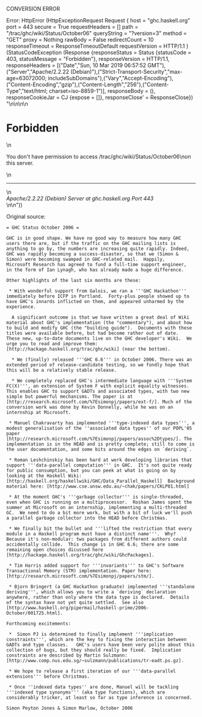 CONVERSION ERROR

Error: HttpError (HttpExceptionRequest Request {
  host                 = "ghc.haskell.org"
  port                 = 443
  secure               = True
  requestHeaders       = []
  path                 = "/trac/ghc/wiki/Status/October06"
  queryString          = "?version=3"
  method               = "GET"
  proxy                = Nothing
  rawBody              = False
  redirectCount        = 10
  responseTimeout      = ResponseTimeoutDefault
  requestVersion       = HTTP/1.1
}
 (StatusCodeException (Response {responseStatus = Status {statusCode = 403, statusMessage = "Forbidden"}, responseVersion = HTTP/1.1, responseHeaders = [("Date","Sun, 10 Mar 2019 06:57:52 GMT"),("Server","Apache/2.2.22 (Debian)"),("Strict-Transport-Security","max-age=63072000; includeSubDomains"),("Vary","Accept-Encoding"),("Content-Encoding","gzip"),("Content-Length","256"),("Content-Type","text/html; charset=iso-8859-1")], responseBody = (), responseCookieJar = CJ {expose = []}, responseClose' = ResponseClose}) "<!DOCTYPE HTML PUBLIC \"-//IETF//DTD HTML 2.0//EN\">\n<html><head>\n<title>403 Forbidden</title>\n</head><body>\n<h1>Forbidden</h1>\n<p>You don't have permission to access /trac/ghc/wiki/Status/October06\non this server.</p>\n<hr>\n<address>Apache/2.2.22 (Debian) Server at ghc.haskell.org Port 443</address>\n</body></html>\n"))

Original source:

```trac
= GHC Status October 2006 =

GHC is in good shape. We have no good way to measure how many GHC
users there are, but if the traffic on the GHC mailing lists is
anything to go by, the numbers are increasing quite rapidly. Indeed,
GHC was rapidly becoming a success-disaster, so that we (Simon &
Simon) were becoming swamped in GHC-related mail.  Happily,
Microsoft Research has agreed to fund a full-time support engineer,
in the form of Ian Lynagh, who has already made a huge difference.

Other highlights of the last six months are these:

 * With wonderful support from Galois, we ran a '''GHC Hackathon''' immediately before ICFP in Portland.  Forty-plus people showed up to have GHC's innards inflicted on them, and appeared unharmed by the experience.

  A significant outcome is that we have written a great deal of Wiki material about GHC's implementation (the "commentary"), and about how to build and modify GHC (the "building guide").  Documents with these titles were available before, but had become rather out of date.  These new, up-to-date documents live on the GHC developer's Wiki.  We urge you to read and improve them:   [http://hackage.haskell.org/trac/ghc/wiki] (near the bottom).
  
  * We (finally) released '''GHC 6.6''' in October 2006. There was an extended period of release-candidate testing, so we fondly hope that this will be a relatively stable release.

  * We completely replaced GHC's intermediate language with '''System FC(X)''', an extension of System F with explicit equality witnesses.  This enables GHC to support GADTs and associated types, with two new simple but powerful mechanisms. The paper is at [http://research.microsoft.com/%7Esimonpj/papers/ext-f/]. Much of the conversion work was done by Kevin Donnelly, while he was on an internship at Microsoft.

 * Manuel Chakravarty has implemented '''type-indexed data types''', a modest generalisation of the ''associated data types'' of our POPL'05 paper  [http://research.microsoft.com/%7Esimonpj/papers/assoc%2Dtypes/]. The implementation is in the HEAD and is pretty complete; still to come is the user documentation, and some bits around the edges on `deriving`.

 * Roman Leshchinskiy has been hard at work developing libraries that support '''data-parallel computation''' in GHC.  It's not quite ready for public consumption, but you can peek at what is going on by looking at the Haskell Wiki: [http://haskell.org/haskellwiki/GHC/Data_Parallel_Haskell]  Background material here: [http://www.cse.unsw.edu.au/~chak/papers/CKLP01.html]

 * At the moment GHC's '''garbage collector''' is single-threaded, even when GHC is running on a multiprocessor.  Roshan James spent the summer at Microsoft on an internship, implementing a multi-threaded GC.  We need to do a bit more work, but with a bit of luck we'll push a parallel garbage collector into the HEAD before Christmas.

 * We finally bit the bullet and '''lifted the restriction that every module in a Haskell program must have a distinct name'''.  Why?  Because it's non-modular: two packages from different authors could accidentally collide.  This change is in GHC 6.6; there are some remaining open choices dicussed here [http://hackage.haskell.org/trac/ghc/wiki/GhcPackages].

 * Tim Harris added support for '''invariants''' to GHC's Software Transactional Memory (STM) implementation. Paper here: [http://research.microsoft.com/%7Esimonpj/papers/stm/].

 * Bjorn Bringert (a GHC Hackathon graduate) implemented '''standalone deriving''', which allows you to write a `deriving` declaration anywhere, rather than only where the data type is declared.  Details of the syntax have not yet quite settled.  See also [http://www.haskell.org/pipermail/haskell-prime/2006-October/001725.html].

Forthcoming excitements:

 *  Simon PJ is determined to finally implement '''implication constraints''', which are the key to fixing the interaction between GADTs and type classes.   GHC's users have been very polite about this collection of bugs, but they should really be fixed.  Implication constraints are described by Martin Sulzmann: [http://www.comp.nus.edu.sg/~sulzmann/publications/tr-eadt.ps.gz].

 * We hope to release a first iteration of our '''data-parallel extensions''' before Christmas.

 * Once ''indexed data types'' are done, Manuel will be tackling '''indexed type synonyms''' (aka type functions), which are considerably tricker, at least so far as type inference is concerned.

Simon Peyton Jones & Simon Marlow, October 2006
```
